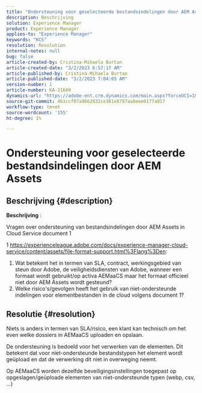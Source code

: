 ```yaml
---
title: "Ondersteuning voor geselecteerde bestandsindelingen door AEM Assets"
description: Beschrijving
solution: Experience Manager
product: Experience Manager
applies-to: "Experience Manager"
keywords: "KCS"
resolution: Resolution
internal-notes: null
bug: false
article-created-by: Cristina-Mihaela Burtan
article-created-date: "3/2/2023 6:57:17 AM"
article-published-by: Cristina-Mihaela Burtan
article-published-date: "3/2/2023 7:04:05 AM"
version-number: 1
article-number: KA-21609
dynamics-url: "https://adobe-ent.crm.dynamics.com/main.aspx?forceUCI=1&pagetype=entityrecord&etn=knowledgearticle&id=c6f5c371-c7b8-ed11-83fe-6045bd006793"
source-git-commit: 4b1ccf07a9662932ce381e8797aa8eee0177a017
workflow-type: tm+mt
source-wordcount: '155'
ht-degree: 1%

---
```


# Ondersteuning voor geselecteerde bestandsindelingen door AEM Assets

## Beschrijving {#description}


<b>Beschrijving</b> : 

Vragen over ondersteuning van bestandsindelingen door AEM Assets in Cloud Service document 1

1 https://experienceleague.adobe.com/docs/experience-manager-cloud-service/content/assets/file-format-support.html%3Flang%3Den:

1) Wat betekent het in termen van SLA, contract, werkingsgebied van steun door Adobe, de veiligheidsdiensten van Adobe, wanneer een formaat wordt gebruikt/op activa AEMaaCS maar het formaat officieel niet door AEM Assets wordt gesteund?
2) Welke risico&#39;s/gevolgen heeft het gebruik van niet-ondersteunde indelingen voor elementbestanden in de cloud volgens document 1?


## Resolutie {#resolution}


Niets is anders in termen van SLA/risico, een klant kan technisch om het even welke dossiers in AEMaaCS uploaden en opslaan.

De ondersteuning is bedoeld voor het verwerken van de elementen. Dit betekent dat voor niet-ondersteunde bestandstypen het element wordt geüpload en dat de verwerking dit niet in overweging neemt.

Op AEMaaCS worden dezelfde beveiligingsinstellingen toegepast op opgeslagen/geüploade elementen van niet-ondersteunde typen (webp, csv, ...)
